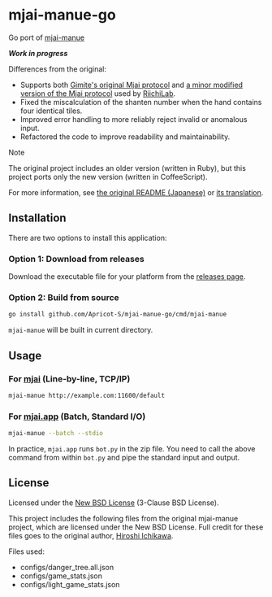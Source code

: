 # mjai-manue-go

Go port of [mjai-manue](https://github.com/gimite/mjai-manue)

***Work in progress***

Differences from the original:

- Supports both [Gimite's original Mjai protocol](https://gimite.net/pukiwiki/index.php?Mjai%20%E9%BA%BB%E9%9B%80AI%E5%AF%BE%E6%88%A6%E3%82%B5%E3%83%BC%E3%83%90) and [a minor modified version of the Mjai protocol](https://mjai.app/docs/mjai-protocol) used by [RiichiLab](https://mjai.app/).
- Fixed the miscalculation of the shanten number when the hand contains four identical tiles.
- Improved error handling to more reliably reject invalid or anomalous input.
- Refactored the code to improve readability and maintainability.

> [!NOTE]
> The original project includes an older version (written in Ruby), but this project ports only the new version (written in CoffeeScript).

For more information, see [the original README (Japanese)](https://github.com/gimite/mjai-manue/blob/master/README.md) or [its translation](docs/README-en.md).

## Installation

There are two options to install this application:

### Option 1: Download from releases

Download the executable file for your platform from the [releases page](https://github.com/Apricot-S/mjai-manue-go/releases/latest).

### Option 2: Build from source

```sh
go install github.com/Apricot-S/mjai-manue-go/cmd/mjai-manue
```

`mjai-manue` will be built in current directory.

## Usage

### For [mjai](https://github.com/gimite/mjai) (Line-by-line, TCP/IP)

```sh
mjai-manue http://example.com:11600/default
```

### For [mjai.app](https://github.com/smly/mjai.app) (Batch, Standard I/O)

```sh
mjai-manue --batch --stdio
```

In practice, `mjai.app` runs `bot.py` in the zip file.
You need to call the above command from within `bot.py` and pipe the standard input and output.

## License

Licensed under the [New BSD License](LICENSE) (3-Clause BSD License).

This project includes the following files from the original mjai-manue project,
which are licensed under the New BSD License. Full credit for these files goes
to the original author, [Hiroshi Ichikawa](https://github.com/gimite).

Files used:

- configs/danger_tree.all.json
- configs/game_stats.json
- configs/light_game_stats.json
